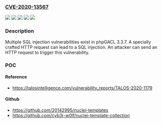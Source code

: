 ### [CVE-2020-13567](https://cve.mitre.org/cgi-bin/cvename.cgi?name=CVE-2020-13567)
![](https://img.shields.io/static/v1?label=Product&message=OpenEMR&color=blue)
![](https://img.shields.io/static/v1?label=Product&message=phpGACL&color=blue)
![](https://img.shields.io/static/v1?label=Version&message=%3D%203.3.7%20&color=brighgreen)
![](https://img.shields.io/static/v1?label=Version&message=%3D%205.0.2%20&color=brighgreen)
![](https://img.shields.io/static/v1?label=Vulnerability&message=CWE-89%3A%20Improper%20Neutralization%20of%20Special%20Elements%20used%20in%20an%20SQL%20Command%20('SQL%20Injection')&color=brighgreen)

### Description

Multiple SQL injection vulnerabilities exist in phpGACL 3.3.7. A specially crafted HTTP request can lead to a SQL injection. An attacker can send an HTTP request to trigger this vulnerability.

### POC

#### Reference
- https://talosintelligence.com/vulnerability_reports/TALOS-2020-1179

#### Github
- https://github.com/20142995/nuclei-templates
- https://github.com/cyb3r-w0lf/nuclei-template-collection

